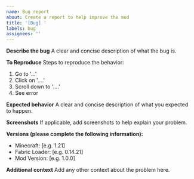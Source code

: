 ```yaml
---
name: Bug report
about: Create a report to help improve the mod
title: '[Bug] '
labels: bug
assignees: ''
---
```


**Describe the bug**
A clear and concise description of what the bug is.

**To Reproduce**
Steps to reproduce the behavior:
1. Go to '...'
2. Click on '....'
3. Scroll down to '....'
4. See error

**Expected behavior**
A clear and concise description of what you expected to happen.

**Screenshots**
If applicable, add screenshots to help explain your problem.

**Versions (please complete the following information):**
- Minecraft: [e.g. 1.21]
- Fabric Loader: [e.g. 0.14.21]
- Mod Version: [e.g. 1.0.0]

**Additional context**
Add any other context about the problem here.